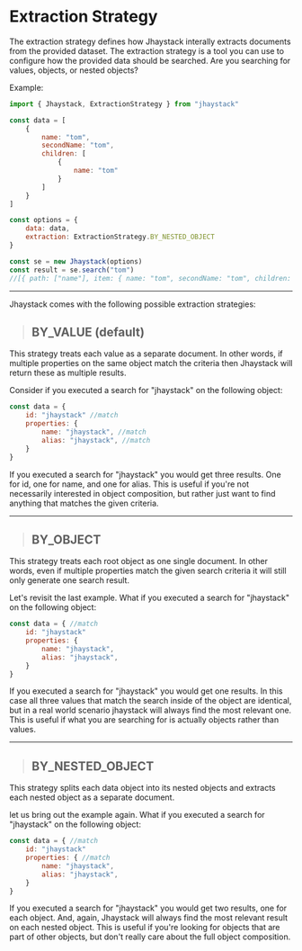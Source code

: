 # Extraction Strategy

The extraction strategy defines how Jhaystack interally extracts documents from the provided dataset. The extraction strategy is a tool you can use to configure how the provided data should be searched. Are you searching for values, objects, or nested objects?

Example:
```javascript
import { Jhaystack, ExtractionStrategy } from "jhaystack"

const data = [
    {
        name: "tom",
        secondName: "tom",
        children: [
            {
                name: "tom"
            }
        ]
    }
]

const options = {
    data: data,
    extraction: ExtractionStrategy.BY_NESTED_OBJECT
}

const se = new Jhaystack(options)
const result = se.search("tom")
//[{ path: ["name"], item: { name: "tom", secondName: "tom", children: { name: "tom" }}, value: "tom", relevance: 0.999999995, comparisonScore: 0.99999999, comparisonIndex: 0 }, { path: ["children", "name"], item: { name: "tom", secondName: "tom", children: { name: "tom" }}, value: "tom", relevance: 0.999999995, comparisonScore: 0.99999999, comparisonIndex: 0 }]
```

---

Jhaystack comes with the following possible extraction strategies:

> ## BY_VALUE (default)

This strategy treats each value as a separate document. In other words, if multiple properties on the same object match the criteria then Jhaystack will return these as multiple results.

Consider if you executed a search for "jhaystack" on the following object:
```javascript
const data = {
    id: "jhaystack" //match
    properties: {
        name: "jhaystack", //match
        alias: "jhaystack", //match
    }
}
```

If you executed a search for "jhaystack" you would get three results. One for id, one for name, and one for alias. This is useful if you're not necessarily interested in object composition, but rather just want to find anything that matches the given criteria.

---

> ## BY_OBJECT

This strategy treats each root object as one single document. In other words, even if multiple properties match the given search criteria it will still only generate one search result.

Let's revisit the last example. What if you executed a search for "jhaystack" on the following object:
```javascript
const data = { //match
    id: "jhaystack"
    properties: {
        name: "jhaystack",
        alias: "jhaystack",
    }
}
```

If you executed a search for "jhaystack" you would get one results. In this case all three values that match the search inside of the object are identical, but in a real world scenario jhaystack will always find the most relevant one. This is useful if what you are searching for is actually objects rather than values.

---

> ## BY_NESTED_OBJECT

This strategy splits each data object into its nested objects and extracts each nested object as a separate document.

let us bring out the example again. What if you executed a search for "jhaystack" on the following object:
```javascript
const data = { //match
    id: "jhaystack"
    properties: { //match
        name: "jhaystack",
        alias: "jhaystack",
    }
}
```
If you executed a search for "jhaystack" you would get two results, one for each object. And, again, Jhaystack will always find the most relevant result on each nested object. This is useful if you're looking for objects that are part of other objects, but don't really care about the full object composition.
